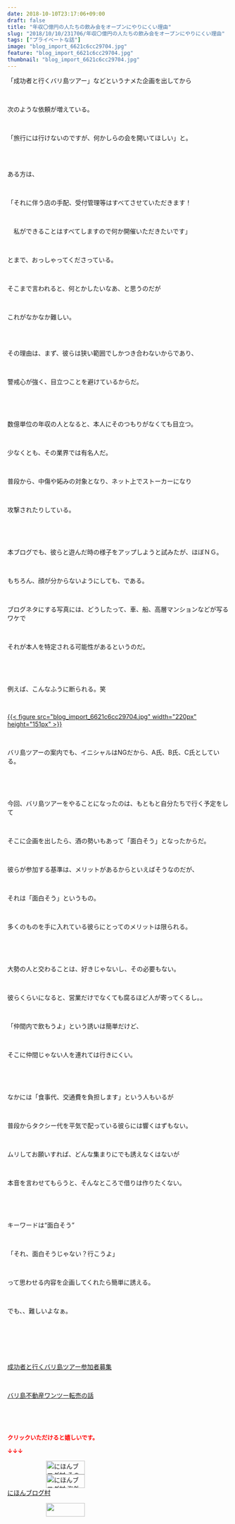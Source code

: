 ```yaml
---
date: 2018-10-10T23:17:06+09:00
draft: false
title: "年収〇億円の人たちの飲み会をオープンにやりにくい理由"
slug: "2018/10/10/231706/年収〇億円の人たちの飲み会をオープンにやりにくい理由"
tags: ["プライベートな話"]
image: "blog_import_6621c6cc29704.jpg"
feature: "blog_import_6621c6cc29704.jpg"
thumbnail: "blog_import_6621c6cc29704.jpg"
---
```

<p>「成功者と行くバリ島ツアー」などというナメた企画を出してから</p><p> </p><p>次のような依頼が増えている。</p><p> </p><p>「旅行には行けないのですが、何かしらの会を開いてほしい」と。</p><p> </p><p><br/>ある方は、</p><p> </p><p>「それに伴う店の手配、受付管理等はすべてさせていただきます！</p><p> </p><p>　私ができることはすべてしますので何か開催いただきたいです」</p><p> </p><p>とまで、おっしゃってくださっている。</p><p> </p><p>そこまで言われると、何とかしたいなあ、と思うのだが</p><p> </p><p>これがなかなか難しい。</p><p> </p><p><br/>その理由は、まず、彼らは狭い範囲でしかつき合わないからであり、</p><p> </p><p>警戒心が強く、目立つことを避けているからだ。</p><p> </p><p> </p><p>数億単位の年収の人となると、本人にそのつもりがなくても目立つ。</p><p> </p><p>少なくとも、その業界では有名人だ。</p><p> </p><p>普段から、中傷や妬みの対象となり、ネット上でストーカーになり</p><p> </p><p>攻撃されたりしている。</p><p> </p><p> </p><p>本ブログでも、彼らと遊んだ時の様子をアップしようと試みたが、ほぼＮＧ。</p><p> </p><p>もちろん、顔が分からないようにしても、である。</p><p> </p><p>ブログネタにする写真には、どうしたって、車、船、高層マンションなどが写るワケで</p><p> </p><p>それが本人を特定される可能性があるというのだ。</p><p> </p><p> </p><p>例えば、こんなふうに断られる。笑</p><p> </p><p><a href="blog_import_6621c6cc29704.jpg">{{< figure src="blog_import_6621c6cc29704.jpg" width="220px" height="151px" >}}</a></p><p> </p><p>バリ島ツアーの案内でも、イニシャルはNGだから、A氏、B氏、C氏としている。</p><p> </p><p> </p><p>今回、バリ島ツアーをやることになったのは、もともと自分たちで行く予定をして</p><p> </p><p>そこに企画を出したら、酒の勢いもあって「面白そう」となったからだ。</p><p> </p><p>彼らが参加する基準は、メリットがあるからといえばそうなのだが、</p><p> </p><p>それは「面白そう」というもの。</p><p> </p><p>多くのものを手に入れている彼らにとってのメリットは限られる。</p><p> </p><p> </p><p>大勢の人と交わることは、好きじゃないし、その必要もない。</p><p> </p><p>彼らくらいになると、営業だけでなくても腐るほど人が寄ってくるし。。</p><p> </p><p>「仲間内で飲もうよ」という誘いは簡単だけど、</p><p> </p><p>そこに仲間じゃない人を連れては行きにくい。</p><p> </p><p> </p><p>なかには「食事代、交通費を負担します」という人もいるが</p><p> </p><p>普段からタクシー代を平気で配っている彼らには響くはずもない。</p><p> </p><p>ムリしてお願いすれば、どんな集まりにでも誘えなくはないが</p><p> </p><p>本音を言わせてもらうと、そんなところで借りは作りたくない。</p><p> </p><p> </p><p>キーワードは“面白そう”</p><p> </p><p>「それ、面白そうじゃない？行こうよ」</p><p> </p><p>って思わせる内容を企画してくれたら簡単に誘える。</p><p> </p><p>でも、、難しいよなぁ。</p><p> </p><p> </p><p> </p><p><a href="entry-12410059910.html" target="_blank">成功者と行くバリ島ツアー参加者募集</a></p><p> </p><p><a href="entry-12408727031.html" target="_blank">バリ島不動産ワンツー転売の話</a></p><p> </p><p> </p><p><font color="#ff0000" size="2"><strong>クリックいただけると嬉しいです。</strong></font></p><p><font color="#ff0000" size="2"><strong>↓↓↓</strong></font></p><p><a href="ranking.html?p_cid=01260127" id="&amp;blogmura_banner" target="_blank"><img alt="にほんブログ村 その他生活ブログ 不動産投資へ" border="0" height="31" src="data:image/svg+xml;charset=utf-8,%3Csvg%20xmlns%3D%22http%3A%2F%2Fwww.w3.org%2F2000%2Fsvg%22%20title%3D%22Placeholder%20for%20Images%22%20role%3D%22presentation%22%20viewBox%3D%220%200%2088%2031%22%20%2F%3E" width="88" data-src="https://img-proxy.blog-video.jp/images?url=http%3A%2F%2Flife.blogmura.com%2Fhudousantoushi%2Fimg%2Fhudousantoushi88_31.gif" style="aspect-ratio: auto 88 / 31;"/><noscript><img alt="にほんブログ村 その他生活ブログ 不動産投資へ" border="0" height="31" src="https://img-proxy.blog-video.jp/images?url=http%3A%2F%2Flife.blogmura.com%2Fhudousantoushi%2Fimg%2Fhudousantoushi88_31.gif" width="88"></noscript></a><br/><a href="ranking.html?p_cid=01260127" target="_blank"><img alt="にほんブログ村 海外生活ブログ バリ島情報へ" border="0" height="31" src="data:image/svg+xml;charset=utf-8,%3Csvg%20xmlns%3D%22http%3A%2F%2Fwww.w3.org%2F2000%2Fsvg%22%20title%3D%22Placeholder%20for%20Images%22%20role%3D%22presentation%22%20viewBox%3D%220%200%2088%2031%22%20%2F%3E" width="88" data-src="https://img-proxy.blog-video.jp/images?url=http%3A%2F%2Foverseas.blogmura.com%2Fbali%2Fimg%2Fbali88_31.gif" style="aspect-ratio: auto 88 / 31;"/><noscript><img alt="にほんブログ村 海外生活ブログ バリ島情報へ" border="0" height="31" src="https://img-proxy.blog-video.jp/images?url=http%3A%2F%2Foverseas.blogmura.com%2Fbali%2Fimg%2Fbali88_31.gif" width="88"></noscript></a><br/><a href="ranking.html?p_cid=01260127" target="_blank">にほんブログ村</a></p><p><a href="link.php?1804582" title="人気ブログランキングへ"><img border="0" height="31" src="data:image/svg+xml;charset=utf-8,%3Csvg%20xmlns%3D%22http%3A%2F%2Fwww.w3.org%2F2000%2Fsvg%22%20title%3D%22Placeholder%20for%20Images%22%20role%3D%22presentation%22%20viewBox%3D%220%200%2088%2031%22%20%2F%3E" width="88" data-src="https://blog.with2.net/img/banner/banner_22.gif" style="aspect-ratio: auto 88 / 31;"/><noscript><img border="0" height="31" src="https://blog.with2.net/img/banner/banner_22.gif" width="88"></noscript></a></p><p> </p>

